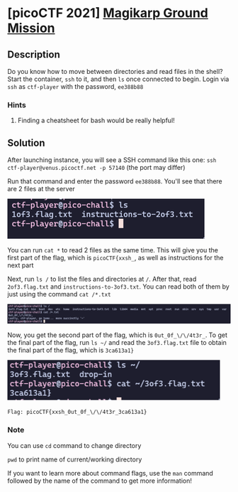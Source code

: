 # [picoCTF 2021] [Magikarp Ground Mission](https://play.picoctf.org/practice/challenge/189)

## Description

Do you know how to move between directories and read files in the shell? Start the container, `ssh` to it, and then `ls` once connected to begin. Login via `ssh` as `ctf-player` with the password, `ee388b88`

### Hints

1. Finding a cheatsheet for bash would be really helpful!

## Solution

After launching instance, you will see a SSH command like this one: `ssh ctf-player@venus.picoctf.net -p 57140` (the port may differ)

Run that command and enter the password `ee388b88`. You'll see that there are 2 files at the server

![](1of3.png)

You can run `cat *` to read 2 files as the same time. This will give you the first part of the flag, which is `picoCTF{xxsh_`, as well as instructions for the next part

Next, run `ls /` to list the files and directories at `/`. After that, read `2of3.flag.txt` and `instructions-to-3of3.txt`. You can read both of them by just using the command `cat /*.txt`

![](2of3.png)

Now, you get the second part of the flag, which is `0ut_0f_\/\/4t3r_`. To get the final part of the flag, run `ls ~/` and read the `3of3.flag.txt` file to obtain the final part of the flag, which is `3ca613a1}`

![](3of3.png)

```Flag: picoCTF{xxsh_0ut_0f_\/\/4t3r_3ca613a1}```

### Note

You can use `cd` command to change directory

`pwd` to print name of current/working directory

If you want to learn more about command flags, use the `man` command followed by the name of the command to get more information!
